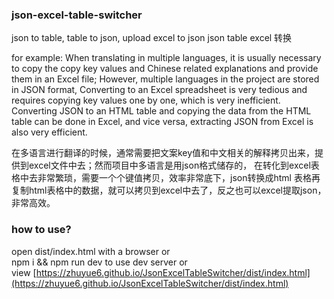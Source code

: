 ### json-excel-table-switcher
json to table, table to json, upload excel to json
json table excel 转换

for example:
When translating in multiple languages, it is usually necessary to copy the copy key values and Chinese related explanations and provide them in an Excel file; However, multiple languages in the project are stored in JSON format,
Converting to an Excel spreadsheet is very tedious and requires copying key values one by one, which is very inefficient. Converting JSON to an HTML table and copying the data from the HTML table can be done in Excel, and vice versa, extracting JSON from Excel is also very efficient.

在多语言进行翻译的时候，通常需要把文案key值和中文相关的解释拷贝出来，提供到excel文件中去；然而项目中多语言是用json格式储存的，
在转化到excel表格中去非常繁琐，需要一个个键值拷贝，效率非常底下，json转换成html 表格再复制html表格中的数据，就可以拷贝到excel中去了，反之也可以excel提取json，非常高效。

### how to use?

open dist/index.html with a browser  or  
npm i && npm run dev to use dev server or  
view [https://zhuyue6.github.io/JsonExcelTableSwitcher/dist/index.html](https://zhuyue6.github.io/JsonExcelTableSwitcher/dist/index.html)

